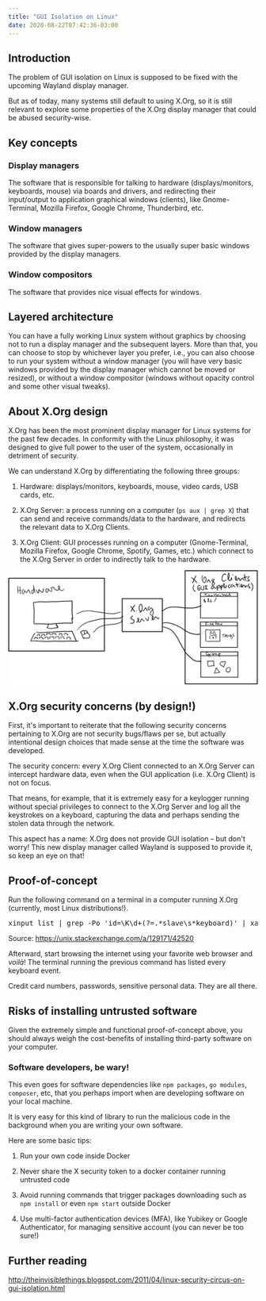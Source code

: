 ```yaml
---
title: "GUI Isolation on Linux"
date: 2020-08-22T07:42:36-03:00
---
```


## Introduction

The problem of GUI isolation on Linux is supposed to be fixed with the upcoming Wayland display manager.

But as of today, many systems still default to using X.Org, so it is still relevant to explore some properties of the X.Org display manager that could be abused security-wise.

## Key concepts

### Display managers

The software that is responsible for talking to hardware (displays/monitors, keyboards, mouse) via boards and drivers, and redirecting their input/output to application graphical windows (clients), like Gnome-Terminal, Mozilla Firefox, Google Chrome, Thunderbird, etc.

### Window managers

The software that gives super-powers to the usually super basic windows provided by the display managers.

### Window compositors

The software that provides nice visual effects for windows.

## Layered architecture

You can have a fully working Linux system without graphics by choosing not to run a display manager and the subsequent layers. More than that, you can choose to stop by whichever layer you prefer, i.e., you can also choose to run your system without a window manager (you will have very basic windows provided by the display manager which cannot be moved or resized), or without a window compositor (windows without opacity control and some other visual tweaks).

## About X.Org design

X.Org has been the most prominent display manager for Linux systems for the past few decades. In conformity with the Linux philosophy, it was designed to give full power to the user of the system, occasionally in detriment of security.

We can understand X.Org by differentiating the following three groups:

1) Hardware: displays/monitors, keyboards, mouse, video cards, USB cards, etc.

2) X.Org Server: a process running on a computer (`ps aux | grep X`) that can send and receive commands/data to the hardware, and redirects the relevant data to X.Org Clients.

3) X.Org Client: GUI processes running on a computer (Gnome-Terminal, Mozilla Firefox, Google Chrome, Spotify, Games, etc.) which connect to the X.Org Server in order to indirectly talk to the hardware.

![](/images/linux-xorg-gui-isolation/xorg-model.png)

## X.Org security concerns (by design!)

First, it's important to reiterate that the following security concerns pertaining to X.Org are not security bugs/flaws per se, but actually intentional design choices that made sense at the time the software was developed.

The security concern: every X.Org Client connected to an X.Org Server can intercept hardware data, even when the GUI application (i.e. X.Org Client) is not on focus.

That means, for example, that it is extremely easy for a keylogger running without special privileges to connect to the X.Org Server and log all the keystrokes on a keyboard, capturing the data and perhaps sending the stolen data through the network.

This aspect has a name: X.Org does not provide GUI isolation – but don't worry! This new display manager called Wayland is supposed to provide it, so keep an eye on that!

## Proof-of-concept

Run the following command on a terminal in a computer running X.Org (currently, most Linux distributions!).

<pre>xinput list | grep -Po 'id=\K\d+(?=.*slave\s*keyboard)' | xargs -P0 -n1 xinput test</pre>

Source: https://unix.stackexchange.com/a/129171/42520

Afterward, start browsing the internet using your favorite web browser and *voilà*! The terminal running the previous command has listed every keyboard event.

Credit card numbers, passwords, sensitive personal data. They are all there.

## Risks of installing untrusted software

Given the extremely simple and functional proof-of-concept above, you should always weigh the cost-benefits of installing third-party software on your computer.

### Software developers, be wary!

This even goes for software dependencies like `npm packages`, `go modules`, `composer`, etc, that you perhaps import when are developing software on your local machine.

It is very easy for this kind of library to run the malicious code in the background when you are writing your own software.

Here are some basic tips:

1) Run your own code inside Docker

2) Never share the X security token to a docker container running untrusted code

3) Avoid running commands that trigger packages downloading such as `npm install` or even `npm start` outside Docker

4) Use multi-factor authentication devices (MFA), like Yubikey or Google Authenticator, for managing sensitive account (you can never be too sure!)

## Further reading
http://theinvisiblethings.blogspot.com/2011/04/linux-security-circus-on-gui-isolation.html
